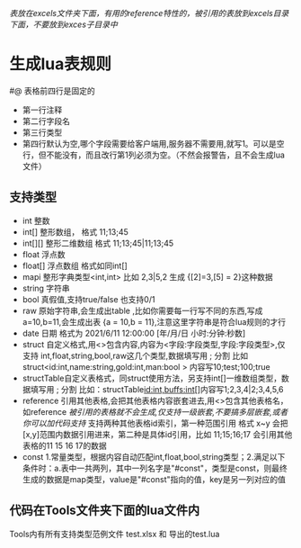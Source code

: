 
*表放在excels文件夹下面，有用的reference特性的，被引用的表放到excels目录下面，不要放到exces子目录中*


# 生成lua表规则

#@ 表格前四行是固定的

* 第一行注释
* 第二行字段名
* 第三行类型
* 第四行默认为空,哪个字段需要给客户端用,服务器不需要用,就写1。可以是空行，但不能没有，而且改行第1列必须为空。（不然会报警告，且不会生成lua文件）


## 支持类型

* int    整数
* int[] 整形数组， 格式 11;13;45
* int[][] 整形二维数组  格式 11;13;45|11;13;45
* float   浮点数
* float[] 浮点数组 格式如同int[]
* mapi   整形字典类型<int,int> 比如 2,3|5,2 生成 {[2]=3,[5] = 2}这种数据
* string 字符串
* bool 真假值,支持true/false 也支持0/1
* raw 原始字符串,会生成出table ,比如你需要每一行写不同的东西,写成 a=10,b=11,会生成出表 {a = 10,b = 11},注意这里字符串是符合lua规则的才行
* date 日期  格式为 2021/6/11 12:00:00  [年/月/日 小时:分钟:秒数]
* struct 自定义格式,用<>包含内容,内容为<字段:字段类型,字段:字段类型>,仅支持 int,float,string,bool,raw这几个类型,数据填写用 ; 分割 比如struct<id:int,name:string,gold:int,man:bool >
内容写10;test;100;true
* structTable自定义表格式，同struct使用方法，另支持int[]一维数组类型，数据填写用 ; 分割 比如：structTable<id:int,buffs:int[]>内容写1;2,3,4|2;3,4,5,6 
* reference 引用其他表格,会把其他表格内容嵌套进去,用<>包含其他表格名，如reference<skillLevel> *被引用的表格就不会生成,仅支持一级嵌套,不要搞多层嵌套,或者你可以加代码支持*  支持两种其他表格id索引，第一种范围引用 格式 x~y  会把[x,y]范围内数据引用进来，第二种是具体id引用，比如 11;15;16;17 会引用其他表格的11 15 16 17的数据
* const 1.常量类型，根据内容自动匹配int,float,bool,string类型；2.满足以下条件时：a.表中一共两列，其中一列名字是"#const"，类型是const，则最终生成的数据是map类型，value是"#const"指向的值，key是另一列对应的值

## 代码在Tools文件夹下面的lua文件内
Tools内有所有支持类型范例文件 test.xlsx 和 导出的test.lua